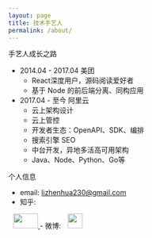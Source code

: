 ```yaml
---
layout: page
title: 技术手艺人
permalink: /about/
---
```


手艺人成长之路

- 2014.04 - 2017.04 美团
  - React深度用户，源码阅读爱好者
  - 基于 Node 的前后端分离、同构应用
- 2017.04 - 至今  阿里云 
  - 云上架构设计
  - 云上管控
  - 开发者生态：OpenAPI、SDK、编排
  - 搜索引擎 SEO 
  - 中台开发，异地多活高可用架构
  - Java、Node、Python、Go等
    

个人信息

- email: <lizhenhua230@gmail.com>
- 知乎: <a href="{{site.zhihu}}" target="_blank" style="margin-left: 10px">
<img src="/img/other/zhihu.png" width="50px" height="30px"/>
</a>
- 微博: <a href="{{site.weibo}}" target="_blank" style="margin-left: 10px">
<img src="/img/other/weibo.jpeg" width="30px" height="30px"/>
</a>
